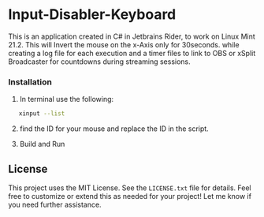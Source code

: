 # Input-Disabler-Keyboard
This is an application created in C# in Jetbrains Rider, to work on Linux Mint 21.2. This will Invert the mouse on the x-Axis only for 30seconds. while creating a log file for each execution and a timer files to link to OBS or xSplit Broadcaster for countdowns during streaming sessions.


### Installation
1. In terminal use the following:
``` bash
   xinput --list
```
2. find the ID for your mouse and replace the ID in the script.

3. Build and Run

## License
This project uses the MIT License. See the `LICENSE.txt` file for details.
Feel free to customize or extend this as needed for your project! Let me know if you need further assistance.


